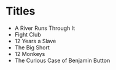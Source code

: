 # Titles

* A River Runs Through It
* Fight Club
* 12 Years a Slave 
* The Big Short
* 12 Monkeys
* The Curious Case of Benjamin Button
